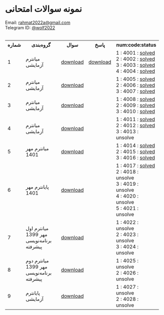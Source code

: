 # نمونه سوالات امتحانی
Email: <a href="mailto:rahmat2022a@gmail.com">rahmat2022a@gmail.com</a>
<br>
Telegram ID: <a href="https://t.me/wolf2022">@wolf2022</a>
<br><br>
<div>
<table>
  <tr>
    <th>شماره</th>
    <th>گروه‌بندی</th>
    <th>سوال</th>
    <th>پاسخ</th>
    <th>num:code:status</th>
  </tr>
  <tr>
    <td>1</td>
    <td>میانترم آزمایشی</td>
    <td>
        <a href='https://github.com/EnAnsari/bcp-hsu/releases/download/3.0.0/test-midterm-01.pdf'>download</a>
    </td>
    <td>
        <a href='https://github.com/EnAnsari/bcp-hsu/releases/download/3.0.0/answer-midterm-01.pdf'>download</a>
    </td>
    <td dir='ltr'>
        1 : 4001 : <a href='/src/4001/'>solved</a><br>
        2 : 4002 : <a href='/src/4002/'>solved</a><br>
        3 : 4003 : <a href='/src/4003/'>solved</a><br>
        4 : 4004 : <a href='/src/4004/'>solved</a>
    </td>
  </tr>
  <tr>
    <td>2</td>
    <td>میانترم آزمایشی</td>
    <td>
        <a href='https://github.com/EnAnsari/bcp-hsu/releases/download/3.0.0/test-midterm-02.pdf'>download</a>
    </td>
    <td></td>
    <td dir='ltr'>
        1 : 4005 : <a href='/src/4005/'>solved</a><br>
        2 : 4006 : <a href='/src/4006/'>solved</a><br>
        3 : 4007 : <a href='/src/4007/'>solved</a><br>
    </td>
  </tr>
  <tr>
    <td>3</td>
    <td>میانترم آزمایشی</td>
    <td>
      <a href='https://github.com/EnAnsari/bcp-hsu/releases/download/3.0.0/test-midterm-03.pdf'>download</a>
    </td>
    <td></td>
    <td dir='ltr'>
      1 : 4008 : <a href='/src/4008/'>solved</a><br>
      2 : 4009 : <a href='/src/4009/'>solved</a><br>
      3 : 4010 : <a href='/src/4010/'>solved</a><br>
    </td>
  </tr>
  <tr>
    <td>4</td>
    <td>میانترم آزمایشی</td>
    <td>
      <a href='https://github.com/EnAnsari/bcp-hsu/releases/download/3.0.0/test-midterm-04.pdf'>download</a>
    </td>
    <td></td>
    <td dir='ltr'>
      1 : 4011 : <a href='/src/4011/'>solved</a><br>
      2 : 4012 : <a href='/src/4012/'>solved</a><br>
      3 : 4013 : unsolve<br>
    </td>
  </tr>
  <tr>
    <td>5</td>
    <td>میانترم مهر 1401</td>
    <td>
      <a href='https://github.com/EnAnsari/bcp-hsu/releases/download/3.0.0/midterm-1-1401-1402.pdf'>download</a>
    </td>
    <td></td>
    <td dir='ltr'>
      1 : 4014 : <a href='/src/4014/'>solved</a><br>
      2 : 4015 : <a href='/src/4015/'>solved</a><br>
      3 : 4016 : <a href='/src/4016/'>solved</a><br>
    </td>
  </tr>
  <tr>
    <td>6</td>
    <td>پایانترم مهر 1401</td>
    <td>
      <a href='https://github.com/EnAnsari/bcp-hsu/releases/download/3.0.0/final-1-1401-1402.pdf'>download</a>
    </td>
    <td></td>
    <td dir='ltr'>
      1 : 4017 : <a href='/src/4017/'>solved</a><br>
      2 : 4018 : unsolve<br>
      3 : 4019 : unsolve<br>
      4 : 4020 : unsolve<br>
      5 : 4021 : unsolve<br>
    </td>
  </tr>
  <tr>
    <td>7</td>
    <td>میانترم اول<br>مهر 1399<br>برنامه‌نویسی پیشرفته</td>
    <td>
      <a href='https://github.com/EnAnsari/bcp-hsu/releases/download/3.0.0/midterm-1-1399-1400-adv-programming.pdf'>download</a>
    </td>
    <td></td>
    <td dir='ltr'>
      1 : 4022 : unsolve<br>
      2 : 4023 : unsolve<br>
      3 : 4024 : unsolve<br>
    </td>
  </tr>
  <tr>
    <td>8</td>
    <td>میانترم دوم<br>مهر 1399<br>برنامه‌نویسی پیشرفته</td>
    <td>
      <a href='https://github.com/EnAnsari/bcp-hsu/releases/download/3.0.0/midterm-2-1399-1400-adv-programming.pdf'>download</a>
    </td>
    <td></td>
    <td dir='ltr'>
      1 : 4025 : unsolve<br>
      2 : 4026 : unsolve<br>
    </td>
  </tr>
  <tr>
    <td>9</td>
    <td>پایانترم آزمایشی</td>
    <td>
      <a href='https://github.com/EnAnsari/bcp-hsu/releases/download/3.0.0/test-final-01.pdf'>download</a>
    </td>
    <td></td>
    <td dir='ltr'>
      1 : 4027 : unsolve<br>
      2 : 4028 : unsolve<br>
    </td>
  </tr>
</table>
</div>
    <!-- <tr>
    <td>NUMBER_OF_EXAM</td>
    <td>CATEGORY</td>
    <td>QUESTION</td>
    <td></td>
    <td dir='ltr'>QUESTION_NUMBER : QUESTION_CODE : unsolve</td>
  </tr> -->
  <!-- <a href='/src/QUESTION_CODE/'>solve</a> -->
